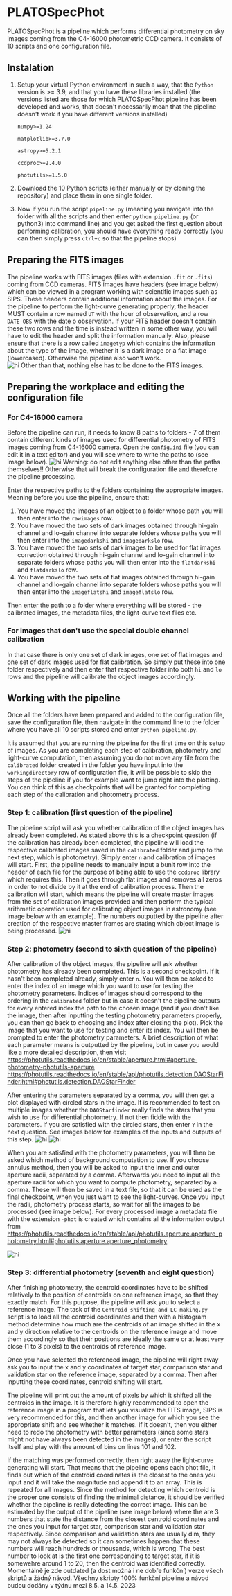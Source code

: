 # PLATOSpecPhot

PLATOSpecPhot is a pipeline which performs differential photometry on sky images coming from the C4-16000 photometric CCD camera. It consists of 10 scripts and one configuration file.
## Instalation
1) Setup your virtual Python environment in such a way, that the `Python` version is >= 3.9, and that you have these libraries installed (the versions listed are those for which PLATOSpecPhot pipeline has been developed and works, that doesn't necessarily mean that the pipeline doesn't work if you have different versions installed)

    `numpy>=1.24 `
   
    `matplotlib>=3.7.0 `
    
    `astropy>=5.2.1 `
    
    `ccdproc>=2.4.0 `
    
    `photutils>=1.5.0 `
    
2) Download the 10 Python scripts (either manually or by cloning the repository) and place them in one single folder. 
3) Now if you run the script `pipeline.py` (meaning you navigate into the folder with all the scripts and then enter `python pipeline.py` (or python3) into command line) and you get asked the first question about performing calibration, you should have everything ready correctly (you can then simply press `ctrl+c` so that the pipeline stops)

## Preparing the FITS images
The pipeline works with FITS images (files with extension `.fit` or `.fits`) coming from CCD cameras. FITS images have headers (see image below) which can be viewed in a program working with scientific images such as SIPS. These headers contain additional information about the images. For the pipeline to perform the light-curve generating properly, the header MUST contain a row named `UT` with the hour of observation, and a row `DATE-OBS` with the date o observation. If your FITS header doesn't contain these two rows and the time is instead written in some other way, you will have to edit the header and split the information manually. Also, please ensure that there is a row called `imagetyp` which contains the information about the type of the image, whether it is a dark image or a flat image (lowercased). Otherwise the pipeline also won't work.  
![hi](/img/picture1.png)
Other than that, nothing else has to be done to the FITS images.
## Preparing the workplace and editing the configuration file
### For C4-16000 camera 
Before the pipeline can run, it needs to know 8 paths to folders - 7 of them contain different kinds of images used for differential photometry of FITS images coming from C4-16000 camera. Open the `config.ini` file (you can edit it in a text editor) and you will see where to write the paths to (see image below). 
![hi](/img/picture2.png)
Warning: do not edit anything else other than the paths themselves!! Otherwise that will break the configuration file and therefore the pipeline processing.

Enter the respective paths to the folders containing the appropriate images. Meaning before you use the pipeline, ensure that: 
1) You have moved the images of an object to a folder whose path you will then enter into the `rawimages` row.
2) You have moved the two sets of dark images obtained through hi-gain channel and lo-gain channel into separate folders whose paths you will then enter into the `imagedarkshi` and `imagedarkslo` row.
3) You have moved the two sets of dark images to be used for flat images correction obtained through hi-gain channel and lo-gain channel into separate folders whose paths you will then enter into the `flatdarkshi` and `flatdarkslo` row.
4) You have moved the two sets of flat images obtained through hi-gain channel and lo-gain channel into separate folders whose paths you will then enter into the `imageflatshi` and `imageflatslo` row.

Then enter the path to a folder where everything will be stored - the calibrated images, the metadata files, the light-curve text files etc.
### For images that don't use the special double channel calibration
In that case there is only one set of dark images, one set of flat images and one set of dark images used for flat calibration. So simply put these into one folder respectively and then enter that respective folder into both `hi` and `lo` rows and the pipeline will calibrate the object images accordingly.
## Working with the pipeline
Once all the folders have been prepared and added to the configuration file, save the configuration file, then navigate in the command line to the folder where you have all 10 scripts stored and enter `python pipeline.py`. 

It is assumed that you are running the pipeline for the first time on this setup of images. As you are completing each step of calibration, photometry and light-curve computation, then assuming you do not move any file from the `calibrated` folder created in the folder you have input into the `workingdirectory` row of configuration file, it will be possible to skip the steps of the pipeline if you for example want to jump right into the plotting. You can think of this as checkpoints that will be granted for completing each step of the calibration and photometry process.
### Step 1: calibration (first question of the pipeline)
The pipeline script will ask you whether calibration of the object images has already been completed. As stated above this is a checkpoint question (if the calibration has already been completed, the pipeline will load the respective calibrated images saved in the `calibrated` folder and jump to the next step, which is photometry). 
Simply enter `n` and calibration of images will start. First, the pipeline needs to manually input a bunit row into the header of each file for the purpose of being able to use the `ccdproc` library which requires this. Then it goes through flat images and removes all zeros in order to not divide by it at the end of calibration process. Then the calibration will start, which means the pipeline will create master images from the set of calibration images provided and then perform the typical arithmetic operation used for calibrating object images in astronomy (see image below with an example). The numbers outputted by the pipeline after creation of the respective master frames are stating which object image is being processed.
![hi](/img/picture3.png)
### Step 2: photometry (second to sixth question of the pipeline)
After calibration of the object images, the pipeline will ask whether photometry has already been completed. This is a second checkpoint. If it hasn't been completed already, simply enter `n`. You will then be asked to enter the index of an image which you want to use for testing the photometry parameters. Indices of images should correspond to the ordering in the `calibrated` folder but in case it doesn't the pipeline outputs for every entered index the path to the chosen image (and if you don't like the image, then after inputting the testing photometry parameters properly, you can then go back to choosing and index after closing the plot). Pick the image that you want to use for testing and enter its index. You will then be prompted to enter the photometry parameters. A brief description of what each parameter means is outputted by the pipeline, but in case you would like a more detailed description, then visit https://photutils.readthedocs.io/en/stable/aperture.html#aperture-photometry-photutils-aperture
https://photutils.readthedocs.io/en/stable/api/photutils.detection.DAOStarFinder.html#photutils.detection.DAOStarFinder

After entering the parameters separated by a comma, you will then get a plot displayed with circled stars in the image. It is recommended to test on multiple images whether the `DAOStarfinder` really finds the stars that you wish to use for differential photometry. If not then fiddle with the parameters. If you are satisfied with the circled stars, then enter `Y` in the next question. See images below for examples of the inputs and outputs of this step.
![hi](/img/picture4.png)
![hi](/img/picture5.png)

When you are satisfied with the photometry parameters, you will then be asked which method of background computation to use. If you choose annulus method, then you will be asked to input the inner and outer aperture radii, separated by a comma.
Afterwards you need to input all the aperture radii for which you want to compute photometry, separated by a comma. These will then be saved in a text file, so that it can be used as the final checkpoint, when you just want to see the light-curves. 
Once you input the radii, photometry process starts, so wait for all the images to be processed (see image below). For every processed image a metadata file with the extension `-phot` is created which contains all the information output from https://photutils.readthedocs.io/en/stable/api/photutils.aperture.aperture_photometry.html#photutils.aperture.aperture_photometry

![hi](/img/picture6.png)
### Step 3: differential photometry (seventh and eight  question)
After finishing photometry, the centroid coordinates have to be shifted relatively to the position of centroids on one reference image, so that they exactly match. For this purpose, the pipeline will ask you to select a reference image. The task of the `Centroid_shifting_and_LC_making.py` script is to load all the centroid coordinates and then with a histogram method determine how much are the centroids of an image shifted in the x and y direction relative to the centroids on the reference image and move them accordingly so that their positions are ideally the same or at least very close (1 to 3 pixels) to the centroids of reference image.

Once you have selected the referenced image, the pipeline will right away ask you to input the x and y coordinates of target star, comparison star and validation star on the reference image, separated by a comma. Then after inputting these coordinates, centroid shifting will start. 

The pipeline will print out the amount of pixels by which it shifted all the centroids in the image. It is therefore highly recommended to open the reference image in a program that lets you visualize the FITS image, SIPS is very recommended for this, and then another image for which you see the appropriate shift and see whether it matches. If it doesn't, then you either need to redo the photometry with better parameters (since some stars might not have always been detected in the images), or enter the script itself and play with the amount of bins on lines 101 and 102.

If the matching was performed correctly, then right away the light-curve generating will start. That means that the pipeline opens each phot file, it finds out which of the centroid coordinates is the closest to the ones you input and it will take the magnitude and append it to an array. This is repeated for all images. Since the method for detecting which centroid is the proper one consists of finding the minimal distance, it should be verified whether the pipeline is really detecting the correct image. This can be estimated by the output of the pipeline (see image below) where the are 3 numbers that state the distance from the closest centroid coordinates and the ones you input for target star, comparison star and validation star respectively. Since comparison and validation stars are usually dim, they may not always be detected so it can sometimes happen that these numbers will reach hundreds or thousands, which is wrong. The best number to look at is the first one corresponding to target star, if it is somewehre around 1 to 20, then the centroid was identified correctly.
Momentálně je zde outdated (a dost možná i ne dobře funkční) verze všech skriptů a žádný návod. Všechny skripty 100% funkční pipeline a návod budou dodány v týdnu mezi 8.5. a 14.5. 2023
